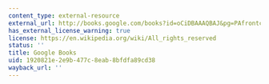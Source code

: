 ```yaml
---
content_type: external-resource
external_url: http://books.google.com/books?id=oCiDBAAAQBAJ&pg=PAfrontcover
has_external_license_warning: true
license: https://en.wikipedia.org/wiki/All_rights_reserved
status: ''
title: Google Books
uid: 1920821e-2e9b-477c-8eab-8bfdfa89cd38
wayback_url: ''
---
```

